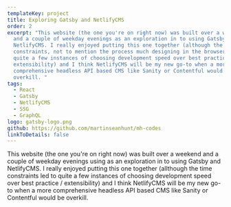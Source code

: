 ```yaml
---
templateKey: project
title: Exploring Gatsby and NetlifyCMS
order: 2
excerpt: "This website (the one you're on right now) was built over a weekend
  and a couple of weekday evenings as an exploration in to using Gatsby and
  NetlifyCMS. I really enjoyed putting this one together (although the time
  constraints, not to mention the process much designing in the browser, led to
  quite a few instances of choosing development speed over best practice /
  extensibility) and I think NetlifyCMS will be my new go-to when a more
  comprehensive headless API based CMS like Sanity or Contentful would be
  overkill. "
tags:
  - React
  - Gatsby
  - NetlifyCMS
  - SSG
  - GraphQL
logo: gatsby-logo.png
github: https://github.com/martinseanhunt/mh-codes
linkToDetails: false
---
```

This website (the one you're on right now) was built over a weekend and a couple of weekday evenings using as an exploration in to using Gatsby and NetlifyCMS. I really enjoyed putting this one together (allthough the time constraints led to quite a few instances of choosing development speed over best practice / extensibility) and I think NetlifyCMS will be my new go-to when a more comprehensive headless API based CMS like Sanity or Contentful would be overkill.